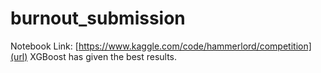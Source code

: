 # burnout_submission

Notebook Link: [https://www.kaggle.com/code/hammerlord/competition](url)
XGBoost has given the best results.
